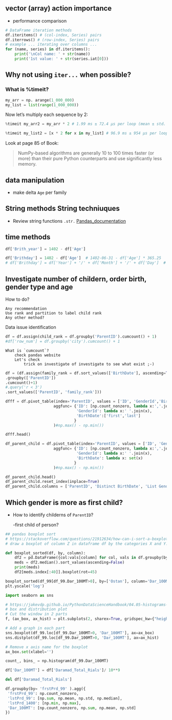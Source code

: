 
## vector (array) action importance

- performance comparison 


```python
# DataFrame iteration methods
df.iteritems() # (col-index, Series) pairs
df.iterrows() # (row-index, Series) pairs
# example ... iterating over columns ...
for (name, series) in df.iteritems():
    print('\nCol name: ' + str(name))
    print('1st value: ' + str(series.iat[0]))
```

## Why not using `iter...` when possible?

### What is %timeit?

```python
my_arr = np. arange(1_000_000)
my_list = list(range(1_000_000))
```
Now let’s multiply each sequence by 2:
```python
%timeit my_arr2 = my_arr * 2 # 1.99 ms ± 72.4 µs per loop (mean ± std. dev. of 7 runs, 100 loops each)
```

```python
%timeit my_list2 = [x * 2 for x in my_list] # 96.9 ms ± 954 µs per loop (mean ± std. dev. of 7 runs, 10 loops each)
```

Look at page 85 of Book:

>    NumPy-based algorithms are generally 10 to 100 times faster (or more) than their pure Python counterparts and use
>     significantly less memory.




## data manipulation

- make delta `Age` per family

## String methods String techniuques

- Review string functions
    `.str.`
    [Pandas_documentation](https://pandas.pydata.org/docs/reference/series.html#string-handling)



## time methods
```python
df['Brith_year'] = 1402 - df['Age']

df['Brithday'] = 1402 - df['Age']  # 1402-06-31 - df['Age'] * 365.25
# df['Brithday'] = df['Year'] + '/' + df['Month'] + '/' + df['Day']  # 2022/05/17
```
## Investigate number of childern, order birth, gender type and age
How to do?

    Any recommendation
    Use rank and partition to label child rank
    Any other method?

Data issue identification
```python
df = df.assign(child_rank = df.groupby('ParentID').cumcount() + 1)
#df['row_num'] = df.groupby('city').cumcount() + 1
```
    What is `cumcount`?
        check pandas website
        Let's check
            trick on investigate of investigate to see what exist ;-)





```python
df = (df.assign(family_rank = df.sort_values(['BirthDate'], ascending=True)
.groupby(['ParentID'])
.cumcount()+1)
#.query('r < 3')
.sort_values(['ParentID', 'family_rank']))
```






```python
dfff = df.pivot_table(index='ParentID', values = ['ID', 'GenderId','BirthDate'],
                     aggfunc= {'ID': [np.count_nonzero, lambda x:','.join(x)],
                               'GenderId': lambda x:' '.join(x),
                               'BirthDate':['first','last']
                              }
                     )#np.max() - np.min())

dfff.head()

df_parent_child = df.pivot_table(index='ParentID', values = ['ID', 'GenderId','BirthDate'],
                     aggfunc= {'ID': [np.count_nonzero, lambda x:','.join(x)],
                               'GenderId': lambda x:' '.join(x),
                               'BirthDate': lambda x: set(x)
                              }
                     )#np.max() - np.min())

df_parent_child.head()
df_parent_child.reset_index(inplace=True)
df_parent_child.columns = ['ParentID', 'Distinct BirthDate', 'List Gender', 'List_N_ID', 'count_nonzero_N_ID']
```

## Which gender is more as first child?
- How to identify childerns of `ParentID`?

   -first child of person?



```python
## pandas boxplot sort  
# https://stackoverflow.com/questions/21912634/how-can-i-sort-a-boxplot-in-pandas-by-the-median-values
# draw a boxplot of column Z in dataframe df by the categories X and Y. How can I sort the boxplot by the median, in descending order?

def boxplot_sorted(df, by, column):
    df2 = pd.DataFrame({col:vals[column] for col, vals in df.groupby(by)})
    meds = df2.median().sort_values(ascending=False)
    print(meds)
    df2[meds.index[:40]].boxplot(rot=45)

boxplot_sorted(df_99[df_99.Dar_100MT>0], by=['Ostan'], column='Dar_100MT')
plt.yscale('log')

```



```python
import seaborn as sns

# https://jakevdp.github.io/PythonDataScienceHandbook/04.05-histograms-and-binnings.html
# box and distribution plot 
# Cut the window in 2 parts
f, (ax_box, ax_hist) = plt.subplots(2, sharex=True, gridspec_kw={"height_ratios": (.15, .85)})

# Add a graph in each part
sns.boxplot(df_99.loc[df_99.Dar_100MT>0, 'Dar_100MT'], ax=ax_box)
sns.distplot(df_99.loc[df_99.Dar_100MT>0, 'Dar_100MT'], ax=ax_hist)

# Remove x axis name for the boxplot
ax_box.set(xlabel='')
```


```python
count_, bins_ = np.histogram(df_99.Dar_100MT)
```


```python
df['Dar_100MT'] = df['Daramad_Total_Rials']/ 10**9

del df['Daramad_Total_Rials']

df.groupby(by= 'frstPrd_99' ).agg({
 'frstPrd_99': np.count_nonzero,
 'lstPrd_99': [np.sum, np.mean, np.std, np.median],
 'lstPrd_1400': [np.min, np.max],
 'Dar_100MT': [np.count_nonzero, np.sum, np.mean, np.std]  
})
```
